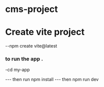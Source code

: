 # cms-project

# Create vite project

--npm create vite@latest

### to run the app .

-cd my-app

--- then run npm install
--- then npm run dev

